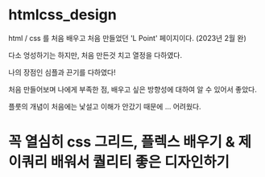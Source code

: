 # htmlcss_design

html / css 를 처음 배우고 처음 만들었던 'L Point' 페이지이다. (2023년 2월 완)

다소 엉성하기는 하지만, 처음 만든것 치고 열정을 다하였다.

나의 장점인 심플과 끈기를 다하였다!

처음 만들어보며 나에게 부족한 점, 배우고 싶은 방향성에 대하여 알 수 있어서 좋았다.

플룻의 개념이 처음에는 낯설고 이해가 안갔기 때문에 ... 어려웠다.

# 꼭 열심히 css 그리드, 플렉스 배우기 & 제이쿼리 배워서 퀄리티 좋은 디자인하기
